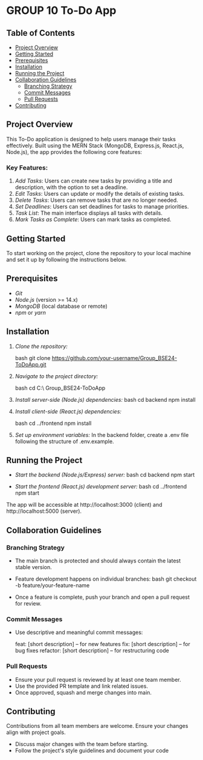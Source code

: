 # GROUP 10 To-Do App

## Table of Contents
- [Project Overview](#project-overview)
- [Getting Started](#getting-started)
- [Prerequisites](#prerequisites)
- [Installation](#installation)
- [Running the Project](#running-the-project)
- [Collaboration Guidelines](#collaboration-guidelines)
  - [Branching Strategy](#branching-strategy)
  - [Commit Messages](#commit-messages)
  - [Pull Requests](#pull-requests)
- [Contributing](#contributing)

## Project Overview
This To-Do application is designed to help users manage their tasks effectively. Built using the MERN Stack (MongoDB, Express.js, React.js, Node.js), the app provides the following core features:

### Key Features:
1. *Add Tasks*: Users can create new tasks by providing a title and description, with the option to set a deadline.
2. *Edit Tasks*: Users can update or modify the details of existing tasks.
3. *Delete Tasks*: Users can remove tasks that are no longer needed.
4. *Set Deadlines*: Users can set deadlines for tasks to manage priorities.
5. *Task List*: The main interface displays all tasks with details.
6. *Mark Tasks as Complete*: Users can mark tasks as completed.

## Getting Started
To start working on the project, clone the repository to your local machine and set it up by following the instructions below.

## Prerequisites
- *Git*
- *Node.js* (version >= 14.x)
- *MongoDB* (local database or remote)
- *npm* or *yarn*

## Installation
1. *Clone the repository:*

    bash
    git clone https://github.com/your-username/Group_BSE24-ToDoApp.git
    

2. *Navigate to the project directory:*

    bash
    cd C:\ Group_BSE24-ToDoApp
    

3. *Install server-side (Node.js) dependencies:*
    bash
    cd backend
    npm install
    

4. *Install client-side (React.js) dependencies:*

    bash
    cd ../frontend
    npm install
    

5. *Set up environment variables:*
   In the backend folder, create a .env file following the structure of .env.example.

## Running the Project
- *Start the backend (Node.js/Express) server:*
    bash
    cd backend
    npm start
    

- *Start the frontend (React.js) development server:*
    bash
    cd ../frontend
    npm start
    

The app will be accessible at http://localhost:3000 (client) and http://localhost:5000 (server).

## Collaboration Guidelines

### Branching Strategy
- The main branch is protected and should always contain the latest stable version.
- Feature development happens on individual branches:
    bash
    git checkout -b feature/your-feature-name
    
- Once a feature is complete, push your branch and open a pull request for review.

### Commit Messages
- Use descriptive and meaningful commit messages:
    
    feat: [short description] – for new features
    fix: [short description] – for bug fixes
    refactor: [short description] – for restructuring code
    

### Pull Requests
- Ensure your pull request is reviewed by at least one team member.
- Use the provided PR template and link related issues.
- Once approved, squash and merge changes into main.

## Contributing
Contributions from all team members are welcome. Ensure your changes align with project goals.
- Discuss major changes with the team before starting.
- Follow the project's style guidelines and document your code


